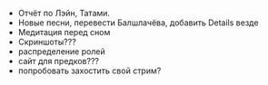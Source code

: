 - Отчёт по Лэйн, Татами. 
- Новые песни, перевести Балшлачёва, добавить Details везде 
- Медитация перед сном
- Скриншоты???
- распределение ролей
- сайт для предков???
- попробовать захостить свой стрим?